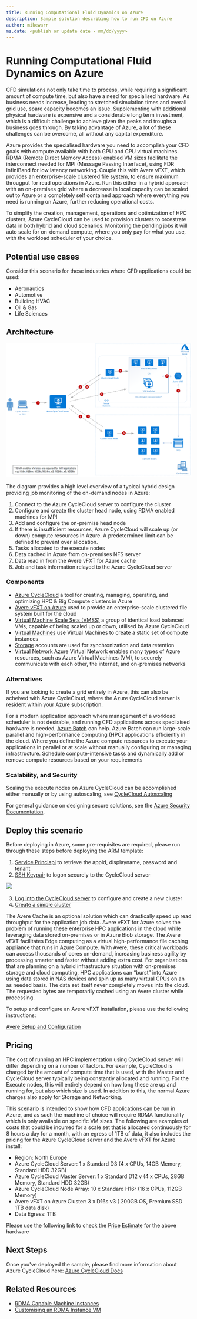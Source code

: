 ```yaml
---
title: Running Computational Fluid Dynamics on Azure
description: Sample solution describing how to run CFD on Azure
author: mikewarr
ms.date: <publish or update date - mm/dd/yyyy>
---
```

# Running Computational Fluid Dynamics on Azure

CFD simulations not only take time to process, while requiring a significant amount of compute time, but also have a need for specialised hardware. As business needs increase, leading to stretched simulation times and overall grid use, spare capacity becomes an issue. Supplementing with additional physical hardware is expensive and a considerable long term investment, which is a difficult challenge to achieve given the peaks and troughs a business goes through. By taking advantage of Azure, a lot of these challenges can be overcome, all without any capital expenditure.

Azure provides the specialised hardware you need to accomplish your CFD goals with compute available with both GPU and CPU virtual machines. RDMA (Remote Direct Memory Access) enabled VM sizes facilitate the interconnect needed for MPI (Message Passing Interface), using FDR InfiniBand for low latency networking. Couple this with Avere vFXT, which provides an enterprise-scale clustered file system, to ensure maximum througput for read operations in Azure. Run this either in a hybrid approach with an on-premises grid where a decrease in local capacity can be scaled out to Azure or a completely self contained approach where everything you need is running on Azure, further reducing operational costs. 

To simplify the creation, management, operations and optimization of HPC clusters, Azure CycleCloud can be used to provision clusters to orcestrate data in both hybrid and cloud scenarios. Monitoring the pending jobs it will auto scale for on-demand compute, where you only pay for what you use, with the workload scheduler of your choice. 

## Potential use cases

Consider this scenario for these industries where CFD applications could be used:

* Aeronautics
* Automotive
* Building HVAC
* Oil & Gas
* Life Sciences

## Architecture

![alt text][cyclearch]

The diagram provides a high level overview of a typical hybrid design providing job monitoring of the on-demand nodes in Azure:

1. Connect to the Azure CycleCloud server to configure the cluster
2. Configure and create the cluster head node, using RDMA enabled machines for MPI 
3. Add and configure the on-premise head node
4. If there is insufficient resources, Azure CycleCloud will scale up (or down) compute resources in Azure. A predetermined limit can be defined to prevent over allocation.
5. Tasks allocated to the execute nodes
6. Data cached in Azure from on-premises NFS server
7. Data read in from the Avere vFXT for Azure cache
8. Job and task information relayed to the Azure CycleCloud server


### Components

* [Azure CycleCloud][cyclecloud] a tool for creating, managing, operating, and optimizing HPC & Big Compute clusters in Azure
* [Avere vFXT on Azure][avere] used to provide an enterprise-scale clustered file system built for the cloud
* [Virtual Machine Scale Sets (VMSS)][vmss] a group of identical load balanced VMs, capable of being scaled up or down, utilised by Azure CycleCloud
* [Virtual Machines][vms] use Virtual Machines to create a static set of compute instances
* [Storage][storage] accounts are used for synchronization and data retention
* [Virtual Network][vnet] Azure Virtual Network enables many types of Azure resources, such as Azure Virtual Machines (VM), to securely communicate with each other, the internet, and on-premises networks 


### Alternatives

If you are looking to create a grid entirely in Azure, this can also be acheived with Azure CycleCloud, where the Azure CycleCloud server is resident within your Azure subscription.

For a modern application approach where management of a workload scheduler is not desirable, and running CFD applications across specilaised hardware is needed, [Azure Batch][batch] can help. Azure Batch can run large-scale parallel and high-performance computing (HPC) applications efficiently in the cloud. Where you define the Azure compute resources to execute your applications in parallel or at scale without manually configuring or managing infrastructure. Schedule compute-intensive tasks and dynamically add or remove compute resources based on your requirements

### Scalability, and Security


Scaling the execute nodes on Azure CycleCloud can be accomplished either manually or by using autoscaling, see [CycleCloud Autoscaling][cycle-scale]

For general guidance on designing secure solutions, see the [Azure Security Documentation][security].

## Deploy this scenario

Before deploying in Azure, some pre-requisites are required, please run through these steps before deploying the ARM template:
1. [Service Princiapl][cycle-svcprin] to retrieve the appId, displayname, password and tenant
2. [SSH Keypair][cycle-ssh] to logon securely to the CycleCloud server

<a href="https://portal.azure.com/#create/Microsoft.Template/uri/https%3A%2F%2Fraw.githubusercontent.com%2FCycleCloudCommunity%2Fcyclecloud_arm%2Fmaster%2Fazuredeploy.json" target="_blank">
    <img src="http://azuredeploy.net/deploybutton.png"/>
</a>

3. [Log into the CycleCloud server][cycle-login] to configure and create a new cluster
4. [Create a simple cluster][cycle-create] 

The Avere Cache is an optional solution which can drastically speed up read throughput for the application job data. Avere vFXT for Azure solves the problem of running these enterprise HPC applications in the cloud while leveraging data stored on-premises or in Azure Blob storage. The Avere vFXT facilitates Edge computing as a virtual high-performance file caching appliance that runs in Azure Compute. With Avere, these critical workloads can access thousands of cores on-demand, increasing business agility by processing smarter and faster without adding extra cost. For organizations that are planning on a hybrid infrastructure situation with on-premises storage and cloud computing, HPC applications can “burst” into Azure using data stored in NAS devices and spin up as many virtual CPUs on an as needed basis. The data set itself never completely moves into the cloud. The requested bytes are temporarily cached using an Avere cluster while processing.

To setup and configure an Avere vFXT installation, please use the following instructions:

[Avere Setup and Configuration][avere]


## Pricing

The cost of running an HPC implementation using CycleCloud server will differ depending on a number of factors. For example, CycleCloud is charged by the amount of compute time that is used, with the Master and CycleCloud server typically being constantly allocated and running. For the Execute nodes, this will entirely depend on how long these are up and running for, but also which size is used. In addition to this, the normal Azure charges also apply for Storage and Networking.  

This scenario is intended to show how CFD applications can be run in Azure, and as such the machine of choice will require RDMA functionality which is only available on specific VM sizes. The following are examples of costs that could be incurred for a scale set that is allocated continuously for 8 hours a day for a month, with an egress of 1TB of data, it also includes the pricing for the Azure CycleCloud server and the Avere vFXT for Azure install:

* Region: North Europe
* Azure CycleCloud Server: 1 x Standard D3 (4 x CPUs, 14GB Memory, Standard HDD 32GB)
* Azure CycleCloud Master Server: 1 x Standard D12 v (4 x CPUs, 28GB Memory, Standard HDD 32GB)
* Azure CycleCloud Node Array: 10 x Standard H16r (16 x CPUs, 112GB Memory)
* Avere vFXT on Azure Cluster: 3 x D16s v3 ( 200GB OS, Premium SSD 1TB data disk)
* Data Egress: 1TB

Please use the following link to check the [Price Estimate][pricing] for the above hardware


## Next Steps

Once you've deployed the sample, please find more information about Azure CycleCloud here: [Azure CycleCloud Docs][cyclecloud]

## Related Resources

* [RDMA Capable Machine Instances][rdma]
* [Customising an RDMA Instance VM][rdma-custom]



<!-- links -->
[calculator]: https://azure.com/e/
[availability]: /azure/architecture/checklist/availability
[resource-groups]: /azure/azure-resource-manager/resource-group-overview
[resiliency]: /azure/architecture/resiliency/
[security]: /azure/security/
[scalability]: /azure/architecture/checklist/scalability
[cyclearch]: media/native-hpc-ref-arch.png
[vmss]: https://docs.microsoft.com/en-us/azure/virtual-machine-scale-sets/overview
[cyclecloud]: https://docs.microsoft.com/en-us/azure/cyclecloud/
[rdma]: https://docs.microsoft.com/en-us/azure/virtual-machines/windows/sizes-hpc#rdma-capable-instances
[gpu]: https://docs.microsoft.com/en-us/azure/virtual-machines/windows/sizes-gpu
[hpcsizes]: https://docs.microsoft.com/en-us/azure/virtual-machines/windows/sizes-hpc
[vms]: https://docs.microsoft.com/en-us/azure/virtual-machines/
[storage]: https://azure.microsoft.com/services/storage/
[low-pri]: https://docs.microsoft.com/en-ca/azure/virtual-machine-scale-sets/virtual-machine-scale-sets-use-low-priority
[batch]: https://docs.microsoft.com/en-us/azure/batch/
[avere]: https://github.com/Azure/Avere/blob/master/README.md
[vnet]: https://docs.microsoft.com/en-us/azure/virtual-network/
[cycle-prereq]: https://docs.microsoft.com/en-us/azure/cyclecloud/quickstart-install-cyclecloud#prerequisites
[cycle-svcprin]: https://docs.microsoft.com/en-us/azure/cyclecloud/quickstart-install-cyclecloud#service-principal
[cycle-ssh]: https://docs.microsoft.com/en-us/azure/cyclecloud/quickstart-install-cyclecloud#ssh-keypair
[cycle-login]: https://docs.microsoft.com/en-us/azure/cyclecloud/quickstart-install-cyclecloud#log-into-the-cyclecloud-application-server
[cycle-create]: https://docs.microsoft.com/en-us/azure/cyclecloud/quickstart-create-and-run-cluster
[rdma]: https://docs.microsoft.com/en-us/azure/virtual-machines/windows/sizes-hpc#rdma-capable-instances
[rdma-custom]: https://docs.microsoft.com/en-us/azure/virtual-machines/linux/classic/rdma-cluster#customize-the-vm
[pricing]: https://azure.com/e/53030a04a2ab47a289156e2377a4247a
[cycle-scale]: https://docs.microsoft.com/en-us/azure/cyclecloud/autoscale
